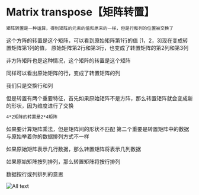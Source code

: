 # Matrix transpose【矩阵转置】

```bash
矩阵转置是一种运算，得到矩阵的元素的值和原来的一样，但是行和列的位置被交换了
```

这个方阵的转置是这个矩阵，可以看到原始矩阵第1行的值
[1，2，3]现在变成转置矩阵第1列的值，
原始矩阵第2行和第3行，也变成了转置矩阵的第2列和第3列

非方阵矩阵也是这种情况，这个矩阵的转置是这个矩阵

同样可以看出原始矩阵的行，变成了转置矩阵的列

我们只是交换行和列

但是转置有两个重要特征，首先如果原始矩阵不是方阵，那么转置矩阵就会变成新的形状，因为维度进行了交换

```bash
4*2矩阵的转置是2*4矩阵
```

如果要计算矩阵乘法，但是矩阵间的形状不匹配
第二个重要是转置矩阵中的数据与原始举着你的数据排列方式不一样

如果原始矩阵表示几行数据，那么转置矩阵将表示几列数据

如果原始矩阵按列排列，那么转置矩阵将按行排列

数据按行或列排列的意思

![All text](http://ww1.sinaimg.cn/large/dc05ba18gy1fn1juzwob3j21e40oyaf8.jpg)